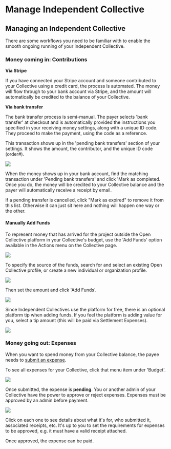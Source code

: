 # Manage Independent Collective

## Managing an Independent Collective

There are some workflows you need to be familiar with to enable the smooth ongoing running of your independent Collective.

### Money coming in: Contributions

**Via Stripe**

If you have connected your Stripe account and someone contributed to your Collective using a credit card, the process is automated. The money will flow through to your bank account via Stripe, and the amount will automatically be credited to the balance of your Collective.

**Via bank transfer**

The bank transfer process is semi-manual. The payer selects 'bank transfer' at checkout and is automatically provided the instructions you specified in your receiving money settings, along with a unique ID code. They proceed to make the payment, using the code as a reference.

This transaction shows up in the 'pending bank transfers' section of your settings. It shows the amount, the contributor, and the unique ID code \(order\#\).

![](../.gitbook/assets/screen-shot-2021-09-30-at-3.08.28-pm.png)

When the money shows up in your bank account, find the matching transaction under 'Pending bank transfers' and click 'Mark as completed. Once you do, the money will be credited to your Collective balance and the payer will automatically receive a receipt by email.

If a pending transfer is cancelled, click "Mark as expired" to remove it from this list. Otherwise it can just sit here and nothing will happen one way or the other.

#### Manually Add Funds

To represent money that has arrived for the project outside the Open Collective platform in your Collective's budget, use the 'Add Funds' option available in the Actions menu on the Collective page.

![](../.gitbook/assets/screen-shot-2021-09-30-at-4.07.51-pm.png)

To specify the source of the funds, search for and select an existing Open Collective profile, or create a new individual or organization profile.

![](../.gitbook/assets/screen-shot-2021-09-30-at-4.11.09-pm.png)

Then set the amount and click 'Add Funds'.

![](../.gitbook/assets/screen-shot-2021-09-30-at-4.16.42-pm.png)

Since Independent Collectives use the platform for free, there is an optional platform tip when adding funds. If you feel the platform is adding value for you, select a tip amount \(this will be paid via Settlement Expenses\).

![](../.gitbook/assets/screen-shot-2021-09-30-at-4.19.24-pm.png)



### Money going out: Expenses

When you want to spend money from your Collective balance, the payee needs to [submit an expense](../expenses-and-getting-paid/submitting-expenses.md). 

To see all expenses for your Collective, click that menu item under 'Budget'. 

![](../.gitbook/assets/screen-shot-2021-09-30-at-3.20.52-pm.png)

Once submitted, the expense is **pending**. You or another admin of your Collective have the power to approve or reject expenses. Expenses must be approved by an admin before payment.

![](../.gitbook/assets/screen-shot-2021-09-30-at-3.21.58-pm.png)

Click on each one to see details about what it's for, who submitted it, associated receipts, etc. It's up to you to set the requirements for expenses to be approved, e.g. it must have a valid receipt attached.

Once approved, the expense can be paid.

